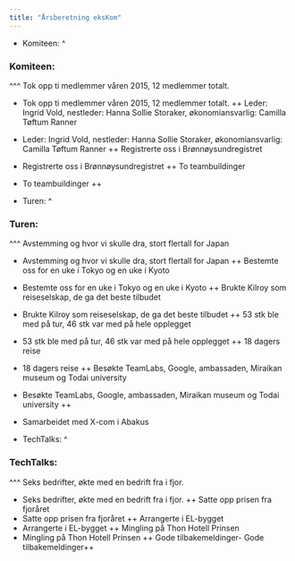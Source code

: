 ```yaml
---
title: "Årsberetning eksKom"
---
```


- Komiteen:
^
### Komiteen:
^^^
Tok opp ti medlemmer våren 2015, 12 medlemmer totalt. 
- Tok opp ti medlemmer våren 2015, 12 medlemmer totalt. 
++
Leder: Ingrid Vold, nestleder: Hanna Sollie Storaker, økonomiansvarlig: Camilla Tøftum Ranner
- Leder: Ingrid Vold, nestleder: Hanna Sollie Storaker, økonomiansvarlig: Camilla Tøftum Ranner
++
Registrerte oss i Brønnøysundregistret
- Registrerte oss i Brønnøysundregistret
++
To teambuildinger
- To teambuildinger
++

- Turen: 
^
### Turen: 
^^^
Avstemming og hvor vi skulle dra, stort flertall for Japan
- Avstemming og hvor vi skulle dra, stort flertall for Japan
++
Bestemte oss for en uke i Tokyo og en uke i Kyoto
- Bestemte oss for en uke i Tokyo og en uke i Kyoto
++
Brukte Kilroy som reiseselskap, de ga det beste tilbudet
- Brukte Kilroy som reiseselskap, de ga det beste tilbudet
++
53 stk ble med på tur, 46 stk var med på hele opplegget
- 53 stk ble med på tur, 46 stk var med på hele opplegget
++
18 dagers reise
- 18 dagers reise
++
Besøkte TeamLabs, Google, ambassaden, Miraikan museum og Todai university
- Besøkte TeamLabs, Google, ambassaden, Miraikan museum og Todai university
++
- Samarbeidet med X-com i Abakus

- TechTalks:
^
### TechTalks:
^^^
Seks bedrifter, økte med en bedrift fra i fjor.
- Seks bedrifter, økte med en bedrift fra i fjor.
++
Satte opp prisen fra fjoråret
- Satte opp prisen fra fjoråret
++
Arrangerte i EL-bygget
- Arrangerte i EL-bygget
++
Mingling på Thon Hotell Prinsen
- Mingling på Thon Hotell Prinsen
++
Gode tilbakemeldinger- Gode tilbakemeldinger++
